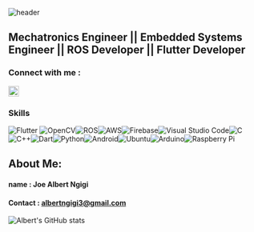 <!--## Hi there 👋 -->

![header](https://capsule-render.vercel.app/api?&animation=fadeIn&type=waving&color=auto&height=200&section=header&text=Hi%20there%20👋%20Everyone!&fontSize=50)


<!--
<img height="50" src="https://cdn.jsdelivr.net/gh/devicons/devicon@latest/icons/arduino/arduino-plain-wordmark.svg" />   <img height="50" src="https://cdn.jsdelivr.net/gh/devicons/devicon@latest/icons/embeddedc/embeddedc-original-wordmark.svg" />   <img height="50" src="https://cdn.jsdelivr.net/gh/devicons/devicon@latest/icons/flutter/flutter-original.svg" />
  <img height="80" src="https://cdn.jsdelivr.net/gh/devicons/devicon@latest/icons/ubuntu/ubuntu-original-wordmark.svg" />

  ![image](https://github.com/user-attachments/assets/4fdfe42d-89e3-494f-a295-2bd04b39cd23) 
  -->
## Mechatronics Engineer || Embedded Systems Engineer || ROS Developer || Flutter Developer
### Connect with me :
<a href="https://www.linkedin.com/in/joe-ngigi-988548232/"> <img align="Center" src="https://raw.githubusercontent.com/yushi1007/yushi1007/main/images/linkedin.svg" alt="Yu Shi | LinkedIn" width="21px" /></a>    


### Skills
![Flutter](https://img.shields.io/badge/Flutter-%2302569B.svg?style=for-the-badge&logo=Flutter&logoColor=white) ![OpenCV](https://img.shields.io/badge/opencv-%23white.svg?style=for-the-badge&logo=opencv&logoColor=white)![ROS](https://img.shields.io/badge/ros-%230A0FF9.svg?style=for-the-badge&logo=ros&logoColor=white)![AWS](https://img.shields.io/badge/AWS-%23FF9900.svg?style=for-the-badge&logo=amazon-aws&logoColor=white)![Firebase](https://img.shields.io/badge/firebase-%23039BE5.svg?style=for-the-badge&logo=firebase)![Visual Studio Code](https://img.shields.io/badge/Visual%20Studio%20Code-0078d7.svg?style=for-the-badge&logo=visual-studio-code&logoColor=white)![C](https://img.shields.io/badge/c-%2300599C.svg?style=for-the-badge&logo=c&logoColor=white)![C++](https://img.shields.io/badge/c++-%2300599C.svg?style=for-the-badge&logo=c%2B%2B&logoColor=white)![Dart](https://img.shields.io/badge/dart-%230175C2.svg?style=for-the-badge&logo=dart&logoColor=white)![Python](https://img.shields.io/badge/python-3670A0?style=for-the-badge&logo=python&logoColor=ffdd54)![Android](https://img.shields.io/badge/Android-3DDC84?style=for-the-badge&logo=android&logoColor=white)![Ubuntu](https://img.shields.io/badge/Ubuntu-E95420?style=for-the-badge&logo=ubuntu&logoColor=white)![Arduino](https://img.shields.io/badge/-Arduino-00979D?style=for-the-badge&logo=Arduino&logoColor=white)![Raspberry Pi](https://img.shields.io/badge/-RaspberryPi-C51A4A?style=for-the-badge&logo=Raspberry-Pi)

## About Me:
#### name : Joe Albert Ngigi
#### Contact : albertngigi3@gmail.com


![Albert's GitHub stats](https://github-readme-stats.vercel.app/api?username=Ngigi33&show_icons=true&theme=cobalt)
<!--
#### Education : Self-Taught : Flutter, ROS, Microcontroller,PCB, Ubuntu
  #### BSc Mechatrronics Engineering"
  #### Siemens Certified Assistant and Associate
  -->




<!--
**Ngigi33/Ngigi33** is a ✨ _special_ ✨ repository because its `README.md` (this file) appears on your GitHub profile.

Here are some ideas to get you started:

- 🔭 I’m currently working on ...
- 🌱 I’m currently learning ...
- 👯 I’m looking to collaborate on ...
- 🤔 I’m looking for help with ...
- 💬 Ask me about ...
- 📫 How to reach me: ...
- 😄 Pronouns: ...
- ⚡ Fun fact: ...
-->
